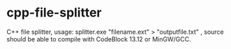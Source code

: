# cpp-file-splitter
C++ file splitter, usage: splitter.exe "filename.ext" > "outputfile.txt" , source should be able to compile with CodeBlock 13.12 or MinGW/GCC.
